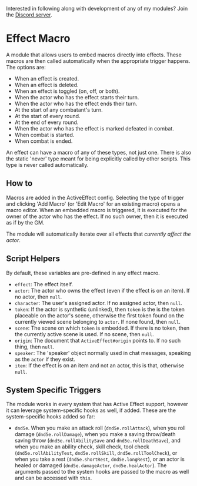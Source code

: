 Interested in following along with development of any of my modules? Join the [Discord server](https://discord.gg/QAG8eWABGT).

# Effect Macro
A module that allows users to embed macros directly into effects.
These macros are then called automatically when the appropriate trigger happens. The options are:

- When an effect is created.
- When an effect is deleted.
- When an effect is toggled (on, off, or both).
- When the actor who has the effect starts their turn.
- When the actor who has the effect ends their turn.
- At the start of any combatant's turn.
- At the start of every round.
- At the end of every round.
- When the actor who has the effect is marked defeated in combat.
- When combat is started.
- When combat is ended.

An effect can have a macro of any of these types, not just one. There is also the static 'never' type meant for being explicitly called by other scripts. This type is never called automatically.

## How to
Macros are added in the ActiveEffect config. Selecting the type of trigger and clicking 'Add Macro' (or 'Edit Macro' for an existing macro) opens a macro editor.
When an embedded macro is triggered, it is executed for the owner of the actor who has the effect. If no such owner, then it is executed as if by the GM.

The module will automatically iterate over all effects that *currently affect the actor*.

## Script Helpers
By default, these variables are pre-defined in any effect macro.
* `effect`: The effect itself.
* `actor`: The actor who owns the effect (even if the effect is on an item). If no actor, then `null`.
* `character`: The user's assigned actor. If no assigned actor, then `null`.
* `token`: If the actor is synthetic (unlinked), then `token` is the is the token placeable on the actor's scene, otherwise the first token found on the currently viewed scene belonging to `actor`. If none found, then `null`.
* `scene`: The scene on which `token` is embedded. If there is no token, then the currently active scene is used. If no scene, then `null`.
* `origin`: The document that `ActiveEffect#origin` points to. If no such thing, then `null`.
* `speaker`: The 'speaker' object normally used in chat messages, speaking as the `actor` if they exist.
* `item`: If the effect is on an item and not an actor, this is that, otherwise `null`.

## System Specific Triggers
The module works in every system that has Active Effect support, however it can leverage system-specific hooks as well, if added. These are the system-specific hooks added so far:
* `dnd5e`. When you make an attack roll (`dnd5e.rollAttack`), when you roll damage (`dnd5e.rollDamage`), when you make a saving throw/death saving throw (`dnd5e.rollAbilitySave` and `dnd5e.rollDeathSave`), and when you make an ability check, skill check, tool check (`dnd5e.rollAbilityTest`, `dnd5e.rollSkill`, `dnd5e.rollToolCheck`), or when you take a rest (`dnd5e.shortRest`, `dnd5e.longRest`), or an actor is healed or damaged (`dnd5e.damageActor`, `dnd5e.healActor`). The arguments passed to the system hooks are passed to the macro as well and can be accessed with `this`.

